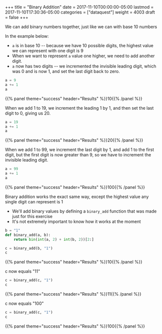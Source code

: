 +++
title = "Binary Addition"
date = 2017-11-10T00:00:00-05:00
lastmod = 2017-11-10T17:30:36-05:00
categories = ["dataquest"]
weight = 4003
draft = false
+++

We can add binary numbers together, just like we can with base 10 numbers

In the example below:

-   `a` is in base 10 -- because we have 10 possible digits, the highest value we can represent with one digit is 9
-   When we want to represent `a` value one higher, we need to add another digit.
-   `a` now has two digits -- we incremented the invisible leading digit, which was 0 and is now 1, and set the last digit back to zero.

```python
a = 9
a += 1
a
```
{{% panel theme="success" header="Results" %}}10{{% /panel %}}


When we add 1 to 19, we increment the leading 1 by 1, and then set the last digit to 0, giving us 20.

```python
a = 19
a += 1
a
```
{{% panel theme="success" header="Results" %}}20{{% /panel %}}


When we add 1 to 99, we increment the last digit by 1, and add 1 to the first digit, but the first digit is now greater than 9, so we have to increment the invisible leading digit.

```python
a = 99
a += 1
a
```

{{% panel theme="success" header="Results" %}}100{{% /panel %}}

Binary addition works the exact same way, except the highest value any single digit can represent is 1

-   We'll add binary values by defining a `binary_add` function that was made just for this exercise
-   It's not extremely important to know how it works at the moment

```python
b = "1"
def binary_add(a, b):
    return bin(int(a, 2) + int(b, 2))[2:]

c = binary_add(b, "1")
c
```

{{% panel theme="success" header="Results" %}}10{{% /panel %}}

c now equals "11"

```python
c = binary_add(c, "1")
c
```

{{% panel theme="success" header="Results" %}}11{{% /panel %}}

c now equals "100"

```python
c = binary_add(c, "1")
c
```

{{% panel theme="success" header="Results" %}}100{{% /panel %}}
